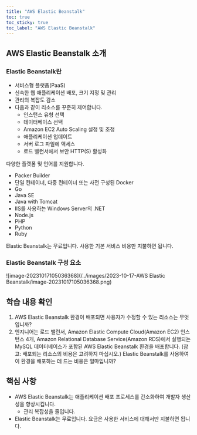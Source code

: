 ```yaml
---
title: "AWS Elastic Beanstalk"
toc: true
toc_sticky: true
toc_label: "AWS Elastic Beanstalk"
---
```


## AWS Elastic Beanstalk 소개

###  Elastic Beanstalk란

- 서비스형 플랫폼(PaaS) 
- 신속한 웹 애플리케이션 배포, 크기 지정 및 관리 
- 관리의 복잡도 감소 
- 다음과 같이 리소스를 꾸준히 제어합니다.  
  - 인스턴스 유형 선택  
  - 데이터베이스 선택  
  - Amazon EC2 Auto Scaling 설정 및 조정  
  - 애플리케이션 업데이트  
  - 서버 로그 파일에 액세스  
  - 로드 밸런서에서 보안 HTTP(S) 활성화

다양한 플랫폼 및 언어를 지원합니다. 

- Packer Builder 
- 단일 컨테이너, 다중 컨테이너 또는 사전 구성된 Docker 
- Go 
- Java SE 
- Java with Tomcat 
- IIS를 사용하는 Windows Server의 .NET 
- Node.js 
- PHP 
- Python 
- Ruby 

Elastic Beanstalk는 무료입니다. 사용한 기본 서비스 비용만 지불하면 됩니다.

### Elastic Beanstalk 구성 요소

![image-20231017105036368](/../images/2023-10-17-AWS Elastic Beanstalk/image-20231017105036368.png)

## 학습 내용 확인

1. AWS Elastic Beanstalk 환경이 배포되면 사용자가 수정할 수 있는 리소스는 무엇입니까?
2. 엔지니어는 로드 밸런서, Amazon Elastic Compute Cloud(Amazon EC2) 인스턴스 4개, Amazon Relational Database Service(Amazon RDS)에서 실행되는 MySQL 데이터베이스가 포함된 AWS Elastic Beanstalk 환경을 배포합니다. (참고: 배포되는 리소스의 비용은 고려하지 마십시오.) Elastic Beanstalk를 사용하여 이 환경을 배포하는 데 드는 비용은 얼마입니까?

## 핵심 사항

- AWS Elastic Beanstalk는 애플리케이션 배포 프로세스를 간소화하여 개발자 생산성을 향상시킵니다.
  - 관리 복잡성을 줄입니다. 
- Elastic Beanstalk는 무료입니다. 요금은 사용한 서비스에 대해서만 지불하면 됩니다. 